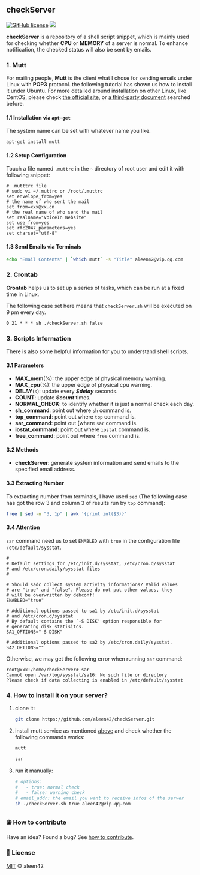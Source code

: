 ## checkServer

[![GitHub license](https://img.shields.io/badge/license-MIT-blue.svg)](https://raw.githubusercontent.com/aleen42/checkServer/master/LICENSE) ![](https://img.shields.io/badge/Shell-4,685-89e051.svg)

**checkServer** is a repository of a shell script snippet, which is mainly used for checking whether **CPU** or **MEMORY** of a server is normal. To enhance notification, the checked status will also be sent by emails.

### 1. Mutt

For mailing people, **Mutt** is the client what I chose for sending emails under Linux with **POP3** protocol. the following tutorial has shown us how to install it under Ubuntu. For more detailed around installation on other Linux, like CentOS, please check [the official site](http://www.mutt.org/), or [a third-party document](http://www.wilf.cn/post/centos-mutt-msmtp-setup.html) searched before.

#### 1.1 Installation via `apt-get`

The system name can be set with whatever name you like.

```bash
apt-get install mutt
```

#### 1.2 Setup Configuration

Touch a file named `.muttrc` in the `~` directory of root user and edit it with following snippet:

```
# .mutttrc file
# sudo vi ~/.muttrc or /root/.muttrc
set envelope_from=yes
# the name of who sent the mail
set from=xxx@xx.cn
# the real name of who send the mail
set realname="VoiceIn Website"
set use_from=yes
set rfc2047_parameters=yes
set charset="utf-8"
```

#### 1.3 Send Emails via Terminals

```bash
echo "Email Contents" | `which mutt` -s "Title" aleen42@vip.qq.com
```

### 2. Crontab

**Crontab** helps us to set up a series of tasks, which can be run at a fixed time in Linux.

The following case set here means that `checkServer.sh` will be executed on 9 pm every day.

```
0 21 * * * sh ./checkServer.sh false
```

### 3. Scripts Information

There is also some helpful information for you to understand shell scripts.

#### 3.1 Parameters

- **MAX_mem**(%): the upper edge of physical memory warning.
- **MAX_cpu**(%): the upper edge of physical cpu warning.
- **DELAY**(s): update every ***$delay*** seconds.
- **COUNT**: update ***$count*** times.
- **NORMAL_CHECK**: to identify whether it is just a normal check each day.
- **sh_command**: point out where `sh` command is.
- **top_command**: point out where `top` command is.
- **sar_command**: point out [where `sar` command is.
- **iostat_command**: point out where `iostat` command is.
- **free_command**: point out where `free` command is.

#### 3.2 Methods

- **checkServer**: generate system information and send emails to the specified email address.

#### 3.3 Extracting Number

To extracting number from terminals, I have used `sed` (The following case has got the row 3 and column 3 of results run by `top` command):

```bash
free | sed -n "3, 1p" | awk '{print int($3)}'
```

#### 3.4 Attention

`sar` command need us to set `ENABLED` with `true` in the configuration file `/etc/default/sysstat`.

```
#
# Default settings for /etc/init.d/sysstat, /etc/cron.d/sysstat
# and /etc/cron.daily/sysstat files
#

# Should sadc collect system activity informations? Valid values
# are "true" and "false". Please do not put other values, they
# will be overwritten by debconf!
ENABLED="true"

# Additional options passed to sa1 by /etc/init.d/sysstat
# and /etc/cron.d/sysstat
# By default contains the `-S DISK' option responsible for
# generating disk statisitcs.
SA1_OPTIONS="-S DISK"

# Additional options passed to sa2 by /etc/cron.daily/sysstat.
SA2_OPTIONS=""
```

Otherwise, we may get the following error when running `sar` command:

```
root@xxx:/home/checkServer# sar
Cannot open /var/log/sysstat/sa16: No such file or directory
Please check if data collecting is enabled in /etc/default/sysstat
```

### 4. How to install it on your server?

1. clone it:

    ```bash
    git clone https://github.com/aleen42/checkServer.git
    ```

2. install mutt service as mentioned [above](#1-mutt) and check whether the following commands works:

    ```bash
    mutt
    ```

    ```bash
    sar
    ```

3. run it manually:

    ```bash
    # options:
    #	- true: normal check
    #	- false: warning check
    # email_addr: the email you want to receive infos of the server
    sh ./checkServer.sh true aleen42@vip.qq.com
    ```

### :fuelpump: How to contribute

Have an idea? Found a bug? See [how to contribute](https://aleen42.github.io/PersonalWiki/contribution.html).

### :scroll: License

[MIT](https://aleen42.github.io/PersonalWiki/MIT.html) © aleen42
